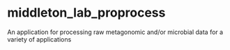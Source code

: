 # middleton_lab_proprocess
An application for processing raw metagonomic and/or microbial data for a variety of applications
